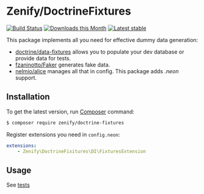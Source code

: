 # Zenify/DoctrineFixtures

[![Build Status](https://travis-ci.org/Zenify/DoctrineFixtures.svg?branch=master)](https://travis-ci.org/Zenify/DoctrineFixtures)
[![Downloads this Month](https://img.shields.io/packagist/dm/zenify/doctrine-fixtures.svg)](https://packagist.org/packages/zenify/doctrine-fixtures)
[![Latest stable](https://img.shields.io/packagist/v/zenify/doctrine-fixtures.svg)](https://packagist.org/packages/zenify/doctrine-fixtures)


This package implements all you need for effective dummy data generation:

- [doctrine/data-fixtures](https://github.com/doctrine/data-fixtures) allows you to populate your dev database or provide data for tests.
- [fzaninotto/Faker](https://github.com/fzaninotto/Faker) generates fake data.
- [nelmio/alice](https://github.com/nelmio/alice) manages all that in config. This package adds *.neon* support.



## Installation

To get the latest version, run [Composer](http://getcomposer.org/) command:

```sh
$ composer require zenify/doctrine-fixtures
```


Register extensions you need in `config.neon`:

```yaml
extensions:
	- Zenify\DoctrineFixitures\DI\FixturesExtension
```


## Usage

See [tests](tests/ZenifyTests)

